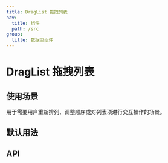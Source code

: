 ```yaml
---
title: DragList 拖拽列表
nav:
  title: 组件
  path: /src
group:
  title: 数据型组件
---
```


# DragList 拖拽列表

## 使用场景

用于需要用户重新排列、调整顺序或对列表项进行交互操作的场景。

## 默认用法

<code src="./demo/drag.tsx"></code>

## API
